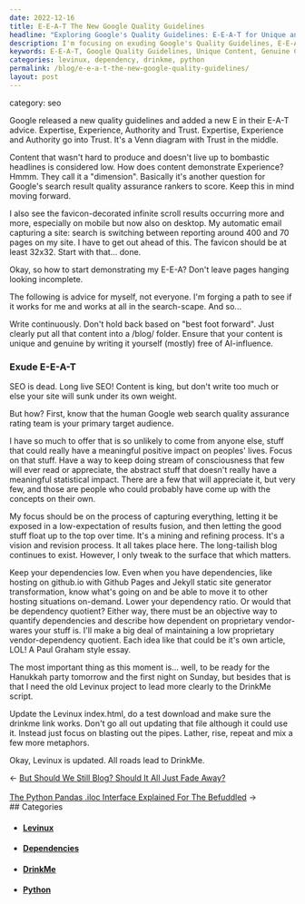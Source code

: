 ```yaml
---
date: 2022-12-16
title: E-E-A-T The New Google Quality Guidelines
headline: "Exploring Google's Quality Guidelines: E-E-A-T for Unique and Genuine Content"
description: I'm focusing on exuding Google's Quality Guidelines, E-E-A-T, by creating unique and genuine content that demonstrates my experience. I'm also keeping dependencies low and updating the Levinux index.html file, as well as making sure the DrinkMe script is accessible. Join me as I take you through my journey to follow Google's Quality Guidelines.
keywords: E-E-A-T, Google Quality Guidelines, Unique Content, Genuine Content, Experience, Dependencies, Levinux, index.html, DrinkMe, Script, Expertise, Authority, Trust, Favicon, 32x32
categories: levinux, dependency, drinkme, python
permalink: /blog/e-e-a-t-the-new-google-quality-guidelines/
layout: post
---
```


category: seo

Google released a new quality guidelines and added a new E in their E-A-T
advice. Expertise, Experience, Authority and Trust. Expertise, Experience and
Authority go into Trust. It's a Venn diagram with Trust in the middle.

Content that wasn't hard to produce and doesn't live up to bombastic headlines
is considered low. How does content demonstrate Experience? Hmmm. They call it
a "dimension". Basically it's another question for Google's search result
quality assurance rankers to score. Keep this in mind moving forward.

I also see the favicon-decorated infinite scroll results occurring more and
more, especially on mobile but now also on desktop. My automatic email
capturing a site: search is switching between reporting around 400 and 70 pages
on my site. I have to get out ahead of this. The favicon should be at least
32x32. Start with that... done.

Okay, so how to start demonstrating my E-E-A? Don't leave pages hanging looking
incomplete.

The following is advice for myself, not everyone. I'm forging a path to see if
it works for me and works at all in the search-scape. And so...

Write continuously. Don't hold back based on "best foot forward". Just clearly
put all that content into a /blog/ folder. Ensure that your content is unique
and genuine by writing it yourself (mostly) free of AI-influence.

### Exude E-E-A-T

SEO is dead. Long live SEO! Content is king, but don't write too much or else
your site will sunk under its own weight.

But how? First, know that the human Google web search quality assurance rating
team is your primary target audience.

I have so much to offer that is so unlikely to come from anyone else, stuff
that could really have a meaningful positive impact on peoples' lives. Focus on
that stuff. Have a way to keep doing stream of consciousness that few will ever
read or appreciate, the abstract stuff that doesn't really have a meaningful
statistical impact. There are a few that will appreciate it, but very few, and
those are people who could probably have come up with the concepts on their
own.

My focus should be on the process of capturing everything, letting it be
exposed in a low-expectation of results fusion, and then letting the good stuff
float up to the top over time. It's a mining and refining process. It's a
vision and revision process. It all takes place here. The long-tailish blog
continues to exist. However, I only tweak to the surface that which matters.

Keep your dependencies low. Even when you have dependencies, like hosting on
github.io with Github Pages and Jekyll static site generator transformation,
know what's going on and be able to move it to other hosting situations
on-demand. Lower your dependency ratio. Or would that be dependency quotient?
Either way, there must be an objective way to quantify dependencies and
describe how dependent on proprietary vendor-wares your stuff is. I'll make a
big deal of maintaining a low proprietary vendor-dependency quotient. Each idea
like that could be it's own article, LOL! A Paul Graham style essay.

The most important thing as this moment is... well, to be ready for the
Hanukkah party tomorrow and the first night on Sunday, but besides that is that
I need the old Levinux project to lead more clearly to the DrinkMe script.

Update the Levinux index.html, do a test download and make sure the drinkme
link works. Don't go all out updating that file although it could use it.
Instead just focus on blasting out the pipes. Lather, rise, repeat and mix a
few more metaphors.

Okay, Levinux is updated. All roads lead to DrinkMe.


<div class="arrow-links"><div class="post-nav-prev"><span class="arrow">&larr;&nbsp;</span><a href="/blog/but-should-we-still-blog-should-it-all-just-fade-away/">But Should We Still Blog? Should It All Just Fade Away?</a></div> &nbsp; <div class="post-nav-next"><a href="/blog/the-python-pandas-iloc-interface-explained-for-the-befuddled/">The Python Pandas .iloc Interface Explained For The Befuddled</a><span class="arrow">&nbsp;&rarr;</span></div></div>
## Categories

<ul>
<li><h4><a href='/levinux/'>Levinux</a></h4></li>
<li><h4><a href='/dependency/'>Dependencies</a></h4></li>
<li><h4><a href='/drinkme/'>DrinkMe</a></h4></li>
<li><h4><a href='/python/'>Python</a></h4></li></ul>